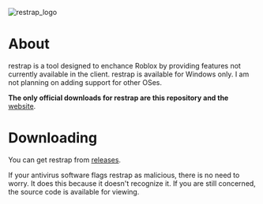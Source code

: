 ![restrap_logo](https://github.com/user-attachments/assets/5f9291a5-f801-4a77-bc5e-cb65435f9245)

# About

restrap is a tool designed to enchance Roblox by providing features not currently available in the client.
restrap is available for Windows only. I am not planning on adding support for other OSes.

**The only official downloads for restrap are this repository and the** [website](https://sites.google.com/view/restrap-roblox).

# Downloading

You can get restrap from [releases](https://github.com/itstheguy4873/restrap/releases).

If your antivirus software flags restrap as malicious, there is no need to worry.
It does this because it doesn't recognize it. If you are still concerned, the  source code is available for viewing.

